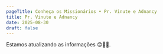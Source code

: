 ```yaml
---
pageTitle: Conheça os Missionários • Pr. Vinute e Adnancy
title: Pr. Vinute e Adnancy
date: 2025-08-30
draft: false
---
```

Estamos atualizando as informações 😊🙏🏽.

